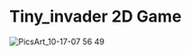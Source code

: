 # Tiny_invader 2D Game

![PicsArt_10-17-07 56 49](https://user-images.githubusercontent.com/40620392/137631797-57bd0a88-0af9-49a9-b1a8-78d1dd479892.jpg)
